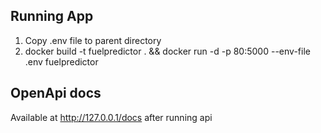 ## Running App
1. Copy .env file to parent directory
2. docker build -t fuelpredictor . && docker run -d -p 80:5000 --env-file .env fuelpredictor 

## OpenApi docs
Available at http://127.0.0.1/docs after running api
